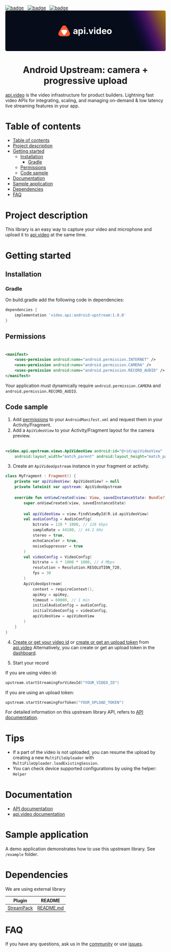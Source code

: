[![badge](https://img.shields.io/twitter/follow/api_video?style=social)](https://twitter.com/intent/follow?screen_name=api_video)
&nbsp; [![badge](https://img.shields.io/github/stars/apivideo/api.video-android-upstream?style=social)](https://github.com/apivideo/api.video-android-upstream)
&nbsp; [![badge](https://img.shields.io/discourse/topics?server=https%3A%2F%2Fcommunity.api.video)](https://community.api.video)
![](https://github.com/apivideo/.github/blob/main/assets/apivideo_banner.png)
<h1 align="center">Android Upstream: camera + progressive upload</h1>

[api.video](https://api.video) is the video infrastructure for product builders. Lightning fast
video APIs for integrating, scaling, and managing on-demand & low latency live streaming features in
your app.

# Table of contents

- [Table of contents](#table-of-contents)
- [Project description](#project-description)
- [Getting started](#getting-started)
    - [Installation](#installation)
        - [Gradle](#gradle)
    - [Permissions](#permissions)
    - [Code sample](#code-sample)
- [Documentation](#documentation)
- [Sample application](#sample-application)
- [Dependencies](#dependencies)
- [FAQ](#faq)

# Project description

This library is an easy way to capture your video and microphone and upload it
to [api.video](https://api.video) at the same time.

# Getting started

## Installation

### Gradle

On build.gradle add the following code in dependencies:

```groovy
dependencies {
    implementation 'video.api:android-upstream:1.0.0'
}
```

## Permissions

```xml

<manifest>
    <uses-permission android:name="android.permission.INTERNET" />
    <uses-permission android:name="android.permission.CAMERA" />
    <uses-permission android:name="android.permission.RECORD_AUDIO" />
</manifest>
```

Your application must dynamically require `android.permission.CAMERA`
and `android.permission.RECORD_AUDIO`.

## Code sample

1. Add [permissions](#permissions) to your `AndroidManifest.xml` and request them in your
   Activity/Fragment.
2. Add a `ApiVideoView` to your Activity/Fragment layout for the camera preview.

```xml

<video.api.upstream.views.ApiVideoView android:id="@+id/apiVideoView"
    android:layout_width="match_parent" android:layout_height="match_parent" />
```

3. Create an `ApiVideoUpstream` instance in your fragment or activity.

```kotlin
class MyFragment : Fragment() {
    private var apiVideoView: ApiVideoView? = null
    private lateinit var upstream: ApiVideoUpstream

    override fun onViewCreated(view: View, savedInstanceState: Bundle?) {
        super.onViewCreated(view, savedInstanceState)

        val apiVideoView = view.findViewById(R.id.apiVideoView)
        val audioConfig = AudioConfig(
            bitrate = 128 * 1000, // 128 kbps
            sampleRate = 44100, // 44.1 kHz
            stereo = true,
            echoCanceler = true,
            noiseSuppressor = true
        )
        val videoConfig = VideoConfig(
            bitrate = 4 * 1000 * 1000, // 4 Mbps
            resolution = Resolution.RESOLUTION_720,
            fps = 30
        )
        ApiVideoUpstream(
            context = requireContext(),
            apiKey = apiKey,
            timeout = 60000, // 1 min
            initialAudioConfig = audioConfig,
            initialVideoConfig = videoConfig,
            apiVideoView = apiVideoView
        )
    }
}
```

4. [Create or get your video id](https://github.com/apivideo/api.video-android-client#videosapi)
   or [create or get an upload token](https://github.com/apivideo/api.video-android-client#uploadtokensapi)
   from [api.video](https://api.video)
   Alternatively, you can create or get an upload token in
   the [dashboard](https://dashboard.api.video/upload-tokens).

5. Start your record

If you are using video id:

```kotlin
upstream.startStreamingForVideoId("YOUR_VIDEO_ID")
```

If you are using an upload token:

```kotlin
upstream.startStreamingForToken("YOUR_UPLOAD_TOKEN")
```

For detailed information on this upstream library API, refers
to [API documentation](https://apivideo.github.io/api.video-android-upstream/).

# Tips

* If a part of the video is not uploaded, you can resume the upload by creating a
  new `MultiFileUploader` with `MultiFileUploader.loadExistingSession`.
* You can check device supported configurations by using the helper: `Helper`

# Documentation

* [API documentation](https://apivideo.github.io/api.video-android-upstream/)
* [api.video documentation](https://docs.api.video)

# Sample application

A demo application demonstrates how to use this upstream library. See `/example` folder.

# Dependencies

We are using external library

| Plugin                                                  | README                                                                       |
|---------------------------------------------------------|------------------------------------------------------------------------------|
| [StreamPack](https://github.com/ThibaultBee/StreamPack) | [README.md](https://github.com/ThibaultBee/StreamPack/blob/master/README.md) |

# FAQ

If you have any questions, ask us in the [community](https://community.api.video) or
use [issues](https://github.com/apivideo/api.video-android-upstream/issues).
